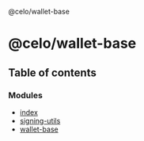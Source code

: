 @celo/wallet-base

# @celo/wallet-base

## Table of contents

### Modules

- [index](modules/index.md)
- [signing-utils](modules/signing_utils.md)
- [wallet-base](modules/wallet_base.md)
